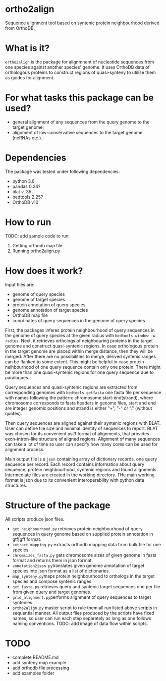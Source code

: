 # ortho2align
Sequence alignment tool based on syntenic protein neighbourhood derived from OrthoDB.

# What is it?
`ortho2align` is the package for alignmnent of nucleotide sequences from one species against another species' genome. It uses OrthoDB data of orthologous proteins to construct regions of quasi-synteny to utilise them as guides for alignment.

# For what tasks this package can be used?
* general alignment of any sequences from the query genome to the target genome;
* alignment of low-conservative sequences to the target genome (ncRNAs etc.).

# Dependencies
The package was tested under following dependencies:
* python 3.6
* pandas 0.24?
* blat v. 35
* bedtools 2.25?
* OrthoDB v10

# How to run
TODO: add sample code to run:
1. Getting orthodb map file.
2. Running ortho2align.py

# How does it work?
Input files are:
* genome of query species
* genome of target species
* protein annotation of query species
* genome annotation of target species
* OrthoDB map file
* coordinates of query sequences in the genome of query species

First, the packages inferes protein neighbourhood of query sequences in the genome of query species at the given radius with `bedtools window -w radius`. Next, it retrieves orthologs of neighbouring proteins in the target genome and construct quasi-syntenic regions. In case orthologous protein in the target genome are placed within merge distance, then they will be merged. After there are no possibilities to merge, derived syntenic ranges can be flanked to some extent. This might be helpful in case protein neihbourhood of one query sequence contain only one protein. There might be more than one quasi-syntenic regions for one query sequence due to paralogues.

Query sequences and quasi-syntenic regions are extracted from corresponding genomes with `bedtools getfasta` one fasta file per sequence with names following the pattern: chromosome:start-end(strand), where chromosome corresponds to fasta headers in genome files, start and end are integer genomic positions and strand is either "+", "-" or "." (without quotes).

Then query sequences are aligned against their syntenic regions with BLAT. User can define tile size and minimal identity of sequences to report. BLAT was chosen for its convenient psl3 format of alignments, that provides exon-intron-like structure of aligned regions. Alignment of many sequences can take a lot of time so user can specify how many cores can be used for alignment process.

Main output file is a `json` containing array of dictionary records, one query sequence per record. Each record contains information about query sequence,
protein neighbourhood, syntenic regions and found alignments. Intermediate files are created in the working directory. THe main working format is json due to its convenient interoperability with python data structures.

# Structure of the package
All scripts produce json files.
* `get_neighbourhood.py` retrieves protein neighbourhood of query sequences in query genome based on supplied protein annotation in gtf|gff format.
* `extract_mapping.py` extracts orthodb mapping data from bulk file for one species.
* `chromsizes_fasta.py` gets chromosome sizes of given genome in fasta format and returns them in json format.
* `annotation2json.py`translates given genome annotation of target species into json format as a list of dictionaries.
* `map_synteny.py`maps protein neighbourhood to orthologs in the target species and compose syntenic ranges.
* `get_fasta.py` retrieves query and syntenic target sequences one per file from given query and target genomes.
* `grid_alignment.py`performs alignment of query sequences to target syntenies.
* `ortho2align.py` master script to ~~rule them all~~ run listed above scripts in sequential manner. All output files produced by the scripts have fixed names, so user can run each step separately as long as one follows naming conventions.
TODO: add image of data flow within scripts.

# TODO
* complete README.md
* add synteny map example
* add orthodb file processing
* add examples folder
